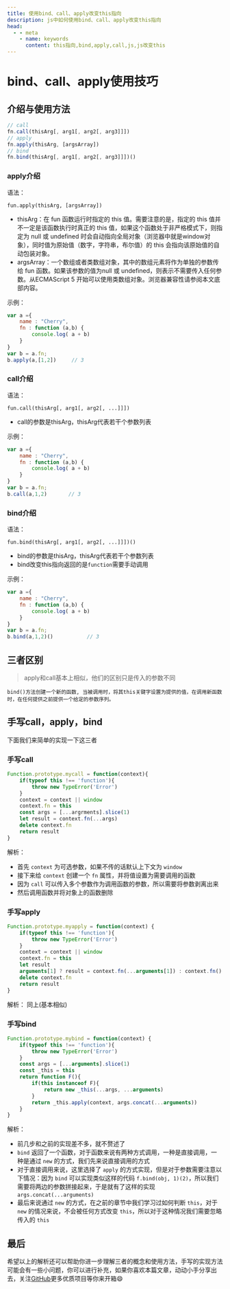 ```yaml
---
title: 使用bind、call、apply改变this指向
description: js中如何使用bind、call、apply改变this指向
head:
  - - meta
    - name: keywords
      content: this指向,bind,apply,call,js,js改变this
---
```


# bind、call、apply使用技巧

## 介绍与使用方法
```js
// call
fn.call(thisArg[, arg1[, arg2[, arg3]]])
// apply
fn.apply(thisArg, [argsArray])
// bind
fn.bind(thisArg[, arg1[, arg2[, arg3]]])()
```
### apply介绍
语法：

`fun.apply(thisArg, [argsArray])`

- thisArg：在 fun 函数运行时指定的 this 值。需要注意的是，指定的 this 值并不一定是该函数执行时真正的 this 值，如果这个函数处于非严格模式下，则指定为 null 或 undefined 时会自动指向全局对象（浏览器中就是window对象），同时值为原始值（数字，字符串，布尔值）的 this 会指向该原始值的自动包装对象。
- argsArray：一个数组或者类数组对象，其中的数组元素将作为单独的参数传给 fun 函数。如果该参数的值为null 或 undefined，则表示不需要传入任何参数。从ECMAScript 5 开始可以使用类数组对象。浏览器兼容性请参阅本文底部内容。

示例：
```js
var a ={
    name : "Cherry",
    fn : function (a,b) {
        console.log( a + b)
    }
}
var b = a.fn;
b.apply(a,[1,2])     // 3
```

### call介绍
语法：

`fun.call(thisArg[, arg1[, arg2[, ...]]])`

- call的参数是thisArg，thisArg代表若干个参数列表

示例：
```js
var a ={
    name : "Cherry",
    fn : function (a,b) {
        console.log( a + b)
    }
}
var b = a.fn;
b.call(a,1,2)       // 3
```

### bind介绍
语法：

`fun.bind(thisArg[, arg1[, arg2[, ...]]])()`

- bind的参数是thisArg，thisArg代表若干个参数列表
- bind改变this指向返回的是`function`需要手动调用

示例：
```js
var a ={
    name : "Cherry",
    fn : function (a,b) {
        console.log( a + b)
    }
}
var b = a.fn;
b.bind(a,1,2)()           // 3
```

## 三者区别

>apply和call基本上相似，他们的区别只是传入的参数不同

`bind()方法创建一个新的函数, 当被调用时，将其this关键字设置为提供的值，在调用新函数时，在任何提供之前提供一个给定的参数序列。`

## 手写call，apply，bind
下面我们来简单的实现一下这三者

### 手写call
```js
Function.prototype.mycall = function(context){
    if(typeof this !== 'function'){
        throw new TypeError('Error')
    }
    context = context || window
    context.fn = this
    const args = [...argrments].slice(1)
    let result = context.fn(...args)
    delete context.fn
    return result
}
```
解析：

- 首先 `context` 为可选参数，如果不传的话默认上下文为 `window`
- 接下来给 `context` 创建一个 `fn` 属性，并将值设置为需要调用的函数
- 因为 `call` 可以传入多个参数作为调用函数的参数，所以需要将参数剥离出来
- 然后调用函数并将对象上的函数删除

### 手写apply
```js
Function.prototype.myapply = function(context) {
    if(typeof this !== 'function'){
        throw new TypeError('Error')
    }
    context = context || window
    context.fn = this
    let result
    arguments[1] ? result = context.fn(...arguments[1]) : context.fn()
    delete context.fn
    return result
}
```

解析：
同上(基本相似)

### 手写bind
```js
Function.prototype.mybind = function(context) {
    if(typeof this !== 'function'){
        throw new TypeError('Error')
    }
    const args = [...arguments].slice(1)
    const _this = this
    return function F(){
        if(this instanceof F){
            return new _this(...args, ...arguments)
        }
        return _this.apply(context, args.concat(...arguments))
    }
}
```
解析：

- 前几步和之前的实现差不多，就不赘述了
- `bind` 返回了一个函数，对于函数来说有两种方式调用，一种是直接调用，一种是通过 `new` 的方式，我们先来说直接调用的方式
- 对于直接调用来说，这里选择了 `apply` 的方式实现，但是对于参数需要注意以下情况：因为 `bind` 可以实现类似这样的代码 `f.bind(obj, 1)(2)`，所以我们需要将两边的参数拼接起来，于是就有了这样的实现 `args.concat(...arguments)`
- 最后来说通过 `new` 的方式，在之前的章节中我们学习过如何判断 `this`，对于 `new` 的情况来说，不会被任何方式改变 `this`，所以对于这种情况我们需要忽略传入的 `this` 

## 最后
希望以上的解析还可以帮助你进一步理解三者的概念和使用方法，手写的实现方法可能会有一些小问题，你可以进行补充，如果你喜欢本篇文章，动动小手分享出去，关注[GitHub](https://github.com/ihengshuai)更多优质项目等你来开箱:smile:


<Reward />
<Gitalk />